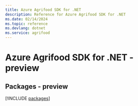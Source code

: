 ```yaml
---
title: Azure Agrifood SDK for .NET
description: Reference for Azure Agrifood SDK for .NET
ms.date: 02/14/2024
ms.topic: reference
ms.devlang: dotnet
ms.service: agrifood
---
```

# Azure Agrifood SDK for .NET - preview
## Packages - preview
[!INCLUDE [packages](agrifood-index.md)]